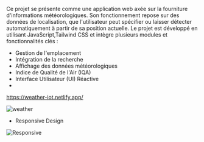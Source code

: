 
Ce projet se présente comme une application web axée sur la fourniture d'informations météorologiques. Son fonctionnement repose sur des données de localisation, que l'utilisateur peut spécifier ou laisser détecter automatiquement à partir de sa position actuelle. Le projet est développé en utilisant JavaScript,Tailwind CSS et intègre plusieurs modules et fonctionnalités clés :
- Gestion de l'emplacement
- Intégration de la recherche
- Affichage des données météorologiques
- Indice de Qualité de l'Air (IQA)
- Interface Utilisateur (UI) Réactive
- 
https://weather-iot.netlify.app/
  
![weather](https://github.com/dylanmdo/WeatherApp/assets/83838424/ada102fb-83d0-433e-a35c-7e40b175c623)

- Responsive Design

![Responsive](https://github.com/dylanmdo/WeatherApp/assets/83838424/10c90d23-773b-47db-9ed0-ab9e1d060687)
